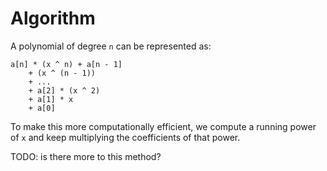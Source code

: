 # Algorithm

A polynomial of degree `n` can be represented as:

```
a[n] * (x ^ n) + a[n - 1]
    + (x ^ (n - 1))
    + ...
    + a[2] * (x ^ 2)
    + a[1] * x
    + a[0]
```

To make this more computationally efficient, we compute a running power of `x` and keep multiplying the coefficients of that power.

TODO: is there more to this method?
